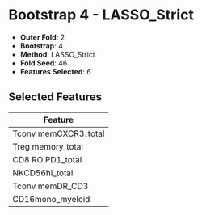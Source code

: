 # Bootstrap 4 - LASSO_Strict

- **Outer Fold**: 2
- **Bootstrap**: 4
- **Method**: LASSO_Strict
- **Fold Seed**: 46
- **Features Selected**: 6

## Selected Features

| Feature |
|---------|
| Tconv memCXCR3_total |
| Treg memory_total |
| CD8 RO PD1_total |
| NKCD56hi_total |
| Tconv memDR_CD3 |
| CD16mono_myeloid |
